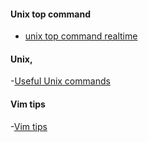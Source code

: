
#### Unix top command
- [unix top command realtime](http://scoutapp.github.io/scout_realtime/)

#### Unix,
-[Useful Unix commands](https://news.ycombinator.com/item?id=6360320)

#### Vim tips
-[Vim tips](https://news.ycombinator.com/item?id=7943575)
